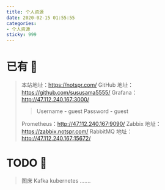```yaml
---
title: 个人资源
date: 2020-02-15 01:55:55
categories: 
- 个人资源
sticky: 999
---
```


# 已有  :sunflower:
> 本站地址：https://notspr.com/
> GitHub 地址：https://github.com/sususama5555/
> Grafana：http://47.112.240.167:3000/
> > Username - guest
> > Password - guest
>
> Prometheus：http://47.112.240.167:9090/
> Zabbix 地址：https://zabbix.notspr.com/
> RabbitMQ 地址： http://47.112.240.167:15672/

# TODO :memo:

> 图床
> Kafka
> kubernetes
> .......

